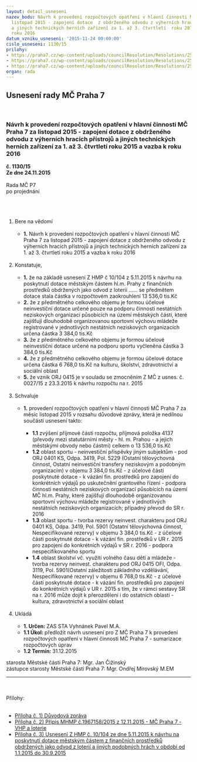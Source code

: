 ```yaml
---
layout: detail_usneseni
nazev_bodu: Návrh k provedení rozpočtových opatření v hlavní činnosti MČ Praha 7 za
  listopad 2015 - zapojení dotace  z obdrženého odvodu z výherních hracích přístrojů
  a jiných technických herních zařízení za 1. až 3. čtvrtletí  roku 2015 a vazba k
  roku 2016
datum_vzniku_usneseni: '2015-11-24 00:00:00'
cislo_usneseni: 1130/15
prilohy:
- https://praha7.cz/wp-content/uploads/councilResolution/Resolutions/25719/1130_15_pril1.doc
- https://praha7.cz/wp-content/uploads/councilResolution/Resolutions/25719/76-15-2015_p%c5%99%c3%adloha_%c4%8d._2_-_z_hmp_10_104_-_p_7_3068_vhp_a_loterie.doc
- https://praha7.cz/wp-content/uploads/councilResolution/Resolutions/25719/76-15-2015_p%c5%99%c3%adloha_%c4%8d._2_-_usnesen%c3%ad_zastupitelstva_hmp_-_pdf_ebook-usnesen%c3%ad_%c4%8d.10_104_(ve%c5%99ejn%c3%a9).pdf
organ: rada
---
```

<div id="ucUsn_pList" class="usn">
	<span><h2>Usnesení rady MČ Praha 7 </h2>
<br></span><div class="standBody">
<span><h3>Návrh k provedení rozpočtových opatření v hlavní činnosti MČ Praha 7 za listopad 2015 - zapojení dotace  z obdrženého odvodu z výherních hracích přístrojů a jiných technických herních zařízení za 1. až 3. čtvrtletí  roku 2015 a vazba k roku 2016</h3></span><div class="center">
		<strong>č. 1130/15</strong><br>
	</div>
<div class="center">
		<strong>Ze dne 24.11.2015</strong><br><br>
	</div>Rada MČ P7<br>po projednání<br><br><br><ol>
<br><li>Bere na vědomí <br><ul>
<br><li>
<strong>1.</strong> Návrh k provedení rozpočtových opatření v hlavní činnosti MČ Praha 7 za listopad 2015 - zapojení dotace z obdrženého odvodu z výherních hracích přístrojů a jiných technických herních zařízení za 1. až 3. čtvrtletí roku 2015 a vazba k roku 2016</li>
</ul>
<br>
</li>
<li>Konstatuje, <br><ul>
<br><li>
<strong>1.</strong> že na základě usnesení Z HMP č 10/104 z 5.11.2015 k návrhu na poskytnutí dotace městským částem hl.m. Prahy z finančních prostředků obdržených jako odvod z loterií …… se předmětem dotace stala částka v rozpočtovém zaokrouhlení 13 536,0 tis.Kč <br>
</li>
<li>
<strong>2.</strong> že z předmětného celkového objemu je formou účelové neinvestiční dotace určené pouze na podporu činnosti nestátních neziskových organizací působících na území městských částí, které zajišťují dlouhodobě organizovanou sportovní výchovu mládeže registrované v jednotlivých nestátních neziskových organizacích určena částka 3 384,0 tis.Kč <br>
</li>
<li>
<strong>3.</strong> že z předmětného celkového objemu je formou účelové neinvestiční dotace určené na podporu sportu vyčleněna částka 3 384,0 tis.Kč <br>
</li>
<li>
<strong>4.</strong> že z předmětného celkového objemu je formou účelové dotace určena částka 6 768,0 tis.Kč na kulturu, školství, zdravotnictví a sociální oblast <br>
</li>
<li>
<strong>5.</strong> že vznik ORJ 0415 je v souladu se zmocněním Z MČ z usnes. č. 0027/15 z 23.3.2015 k návrhu rozpočtu na r. 2015</li>
</ul>
<br>
</li>
<li>Schvaluje <br><ul>
<br><li>
<strong>1.</strong> provedení rozpočtových opatření v hlavní činnosti MČ Praha 7 za měsíc listopad 2015 v rozsahu důvodové zprávy, která je nedílnou součástí usnesení takto: <br><ul>
<br><li>
<strong>1.1</strong> zvýšení příjmové části rozpočtu, příjmová položka 4137 (převody mezi statutárními městy - hl. m. Prahou - a jejich městskými obvody nebo částmi) celkem o 13 536,0 tis.Kč <br>
</li>
<li>
<strong>1.2</strong> oblast sportu - neinvestiční příspěvky jiným subjektům - pod ORJ 0401 KS, Odpa. 3419, Pol. 5229 (Ostatní tělovýchovná činnost, Ostatní neinvestiční transfery neziskovým a podobným organizacím) v objemu 3 384,0 tis.Kč - z účelové části poskytnuté dotace - k vázání fin. prostředků pro zapojení do konkrétních výdajů po uskutečnění grantového řízení - podpora činnosti nestátních neziskových organizací působících na území MČ hl.m. Prahy, které zajišťují dlouhodobě organizovanou sportovní výchovu mládeže registrované v jednotlivých nestátních neziskových organizacích; případný převod do SR r. 2016 <br>
</li>
<li>
<strong>1.3</strong> oblast sportu - tvorba rezervy neinvest. charakteru pod ORJ 0401 KS, Odpa. 3419, Pol. 5901 (Ostatní tělovýchovná činnost, Nespecifikované rezervy) v objemu 3 384,0 tis.Kč - z účelové části poskytnuté dotace - k vázání fin. prostředků v UR r. 2015 pro zapojení do konkrétních výdajů v SR r. 2016 - podpora nespecifikovaného sportu <br>
</li>
<li>
<strong>1.4</strong> oblast školství vč. využití volného času dětí a mládeže - tvorba rezervy neinvest. charakteru pod ORJ 0415 OFI, Odpa. 3119, Pol. 5901(Ostatní záležitosti základního vzdělávání, Nespecifikované rezervy) v objemu 6 768,0 tis.Kč - z účelové části poskytnuté dotace - k vázání fin. prostředků pro zapojení do konkrétních výdajů v UR r. 2015 s tím, že v rámci sestavy SR na r. 2016 může dojít k přerozdělení i do ostatních oblastí - kultura, zdravotnictví a sociální oblast </li>
</ul>
</li>
</ul>
<br>
</li>
<li>Ukládá <br><ul>
<br><li>
<strong>1. Určen: </strong>ZAS STA Vyhnánek Pavel M.A. <br>
</li>
<li>
<strong>1.1 Úkol: </strong>předložit návrh usnesení pro Z MČ Praha 7 k provedení rozpočtových opatření v hlavní činnosti MČ Praha 7 - sumarizace rozpočtových úprav <br>
</li>
<li>
<strong>1.2 Termín: </strong>31.12.2015</li>
</ul>
</li>
</ol>starosta Městské části Praha 7: Mgr. Jan Čižinský<br>zástupce starosty Městské části Praha 7: Mgr. Ondřej Mirovský M.EM <br><hr>
<br><br>Přílohy: <br><ul>
<br><li>
<a href="/zdroj.aspx?typ=4&amp;Id=68513&amp;sh=-840135979" target="_blank" title="Odkaz na soubor - 26 kB - nové okno">Příloha č. 1) Důvodová zpráva </a><br>
</li>
<li>
<a href="/zdroj.aspx?typ=4&amp;id=68490&amp;sh=7496725" target="_blank" title="Odkaz na soubor - 54 kB - nové okno">Příloha č. 2) Přípis MHMP č.1967158/2015 z 12.11.2015 - MČ Praha 7 - VHP a loterie</a> <br>
</li>
<li><a href="/zdroj.aspx?typ=4&amp;id=68491&amp;sh=7530549" target="_blank" title="Odkaz na soubor - 1,7 MB - nové okno">Příloha č. 3) Usnesení Z HMP č. 10/104 ze dne 5.11.2015 k návrhu na poskytnutí dotace městským částem z finančních prostředků obdržených jako odvod z loterií a jiných podobných hrách v období od 1.1.2015 do 30.9.2015 </a></li>
</ul>
</div>
</div>